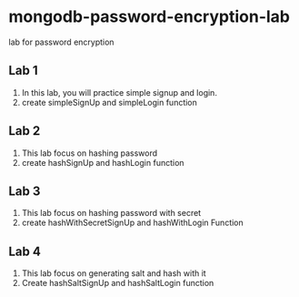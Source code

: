# mongodb-password-encryption-lab

lab for password encryption

## Lab 1

1. In this lab, you will practice simple signup and login.
2. create simpleSignUp and simpleLogin function

## Lab 2

1. This lab focus on hashing password
2. create hashSignUp and hashLogin function

## Lab 3

1. This lab focus on hashing password with secret
2. create hashWithSecretSignUp and hashWithLogin Function

## Lab 4

1. This lab focus on generating salt and hash with it
2. Create hashSaltSignUp and hashSaltLogin function

